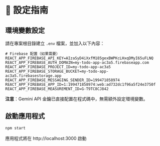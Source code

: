 # 🚀 設定指南

## 環境變數設定

請在專案根目錄建立 `.env` 檔案，並加入以下內容：

```env
# Firebase 配置（如果需要）
REACT_APP_FIREBASE_API_KEY=AIzaSyD4iXxfM185gexBWPKcLHxqDMyI65uFLNQ
REACT_APP_FIREBASE_AUTH_DOMAIN=my-todo-app-ac3a5.firebaseapp.com
REACT_APP_FIREBASE_PROJECT_ID=my-todo-app-ac3a5
REACT_APP_FIREBASE_STORAGE_BUCKET=my-todo-app-ac3a5.firebasestorage.app
REACT_APP_FIREBASE_MESSAGING_SENDER_ID=199471858974
REACT_APP_FIREBASE_APP_ID=1:199471858974:web:ad732dc1f96a5f24e3750f
REACT_APP_FIREBASE_MEASUREMENT_ID=G-T9TC8CJ842
```

**注意**：Gemini API 金鑰已直接配置在程式碼中，無需額外設定環境變數。

## 啟動應用程式

```bash
npm start
```

應用程式將在 http://localhost:3000 啟動 